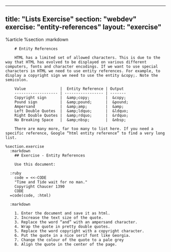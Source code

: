---
  title: "Lists Exercise"
  section: "webdev"
  exercise: "entity-references"
  layout: "exercise"
  ---
  
  %article
    %section
      :markdown
  
        # Entity References
  
        HTML has a limited set of allowed characters. This is due to the way that HTML has evolved to be displayed on various different computers, fonts and character encodings. If we want to use special characters in HTML we need to use entity references. For example, to display a copyright sign we need to use the entity &copy;. Note the semicolon.
  
        Value               |  Entity Reference | Output
        ------------------- | ----------------- | -------
        Copyright sign      |  &amp;copy;       |  &copy;
        Pound sign          |  &amp;pound;      |  &pound;
        Ampersand           |  &amp;amp;        |  &amp;
        Left Double Quotes  |  &amp;ldquo;      |  &ldquo;
        Right Double Quotes |  &amp;rdquo;      |  &rdquo;
        No Breaking Space   |  &amp;nbsp;       |  &nbsp;
  
        There are many more, far too many to list here. If you need a specific reference, Google “html entity reference” to find a very long list.
  
    %section.exercise
      :markdown
        ## Exercise - Entity References
  
        Use this document:
  
      :ruby
        code = <<-CODE
        "Time and Tide wait for no man."
        Copyright Chaucer 1390
        CODE
      =code(code, :html)
  
      :markdown
  
        1. Enter the document and save it as html.
        2. Increase the text size of the quote.
        3. Replace the word “and” with an ampersand character.
        4. Wrap the quote in pretty double quotes.
        5. Replace the word copyright with a copyright character.
        6. Put the quote in a nice serif font like Georgia.
        7. Change the colour of the quote to a pale grey
        8. Align the quote in the center of the page.
  
  
  